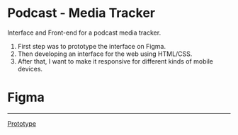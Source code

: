 # Podcast - Media Tracker
Interface and Front-end for a podcast media tracker. 

1. First step was to prototype the interface on Figma. 
2. Then developing an interface for the web using HTML/CSS.
3. After that, I want to make it responsive for different kinds of mobile devices.


# Figma
------------------

<a href="https://www.figma.com/proto/hPQmyZ1UbWsBhCye2TDQKR/podcastracker?type=design&node-id=1-2&scaling=min-zoom&page-id=0%3A1" rel="nofollow">Prototype</a>
